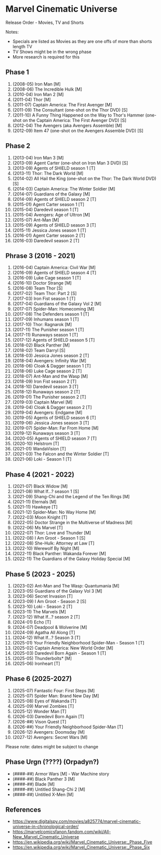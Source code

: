 # Marvel Cinematic Universe
Release Order - Movies, TV and Shorts

Notes:
- Specials are listed as Movies as they are one offs of more than shorts length TV
- TV Shows might be in the wrong phase
- More research is required for this

## Phase 1
1. (2008-05) Iron Man [M]
1. (2008-06) The Incredible Hulk [M]
1. (2010-04) Iron Man 2 [M]
1. (2011-04) Thor [M]
1. (2011-07) Captain America: The First Avenger [M]
1. (2011-09) The Consultant (one-shot on the Thor DVD) [S]
1. (2011-10) A Funny Thing Happened on the Way to Thor's Hammer (one-shot on the Captain America: The First Avenger DVD) [S]
1. (2012-04) The Avengers (aka Avengers Assemble) [M]
1. (2012-09) Item 47 (one-shot on the Avengers Assemble DVD) [S]

## Phase 2
1. (2013-04) Iron Man 3 [M]
1. (2013-09) Agent Carter (one-shot on Iron Man 3 DVD) [S]
1. (2013-09) Agents of SHIELD season 1 [T]
1. (2013-11) Thor: The Dark World [M]
1. (2014-02) All Hail the King (one-shot on the Thor: The Dark World DVD) [S]
1. (2014-03) Captain America: The Winter Soldier [M]
1. (2014-07) Guardians of the Galaxy [M]
1. (2014-09) Agents of SHIELD season 2 [T]
1. (2015-01) Agent Carter season 1 [T]
1. (2015-04) Daredevil season 1 [T]
1. (2015-04) Avengers: Age of Ultron [M]
1. (2015-07) Ant-Man [M]
1. (2015-09) Agents of SHIELD season 3 [T]
1. (2015-11) Jessica Jones season 1 [T]
1. (2016-01) Agent Carter season 2 [T]
1. (2016-03) Daredevil season 2 [T]

## Phrase 3 (2016 - 2021)
1. (2016-04) Captain America: Civil War [M]
1. (2016-09) Agents of SHIELD season 4 [T]
1. (2016-09) Luke Cage season 1 [T]
1. (2016-10) Doctor Strange [M]
1. (2016-08) Team Thor [S]
1. (2017-02) Team Thor: Part 2 [S]
1. (2017-03) Iron Fist season 1 [T]
1. (2017-04) Guardians of the Galaxy Vol 2 [M]
1. (2017-07) Spider-Man: Homecoming [M]
1. (2017-08) The Defenders season 1 [T]
1. (2017-09) Inhumans season 1 [T]
1. (2017-10) Thor: Ragnarok [M]
1. (2017-11) The Punisher season 1 [T]
1. (2017-11) Runaways season 1 [T]
1. (2017-12) Agents of SHIELD season 5 [T]
1. (2018-02) Black Panther [M]
1. (2018-02) Team Darryl [S]
1. (2018-03) Jessica Jones season 2 [T]
1. (2018-04) Avengers: Infinity War [M]
1. (2018-06) Cloak & Dagger season 1 [T]
1. (2018-06) Luke Cage season 2 [T]
1. (2018-07) Ant-Man and the Wasp [M]
1. (2018-09) Iron Fist season 2 [T]
1. (2018-10) Daredevil season 3 [T]
1. (2018-12) Runaways season 2 [T]
1. (2019-01) The Punisher season 2 [T]
1. (2019-03) Captain Marvel [M]
1. (2019-04) Cloak & Dagger season 2 [T]
1. (2019-04) Avengers: Endgame [M]
1. (2019-05) Agents of SHIELD season 6 [T]
1. (2019-06) Jessica Jones season 3 [T]
1. (2019-07) Spider-Man: Far From Home [M]
1. (2019-12) Runaways season 3 [T]
1. (2020-05) Agents of SHIELD season 7 [T]
1. (2020-10) Helstrom [T]
1. (2021-01) WandaVision [T]
1. (2021-03) The Falcon and the Winter Soldier [T]
1. (2021-06) Loki - Season 1 [T]

## Phase 4 (2021 - 2022)
1. (2021-07) Black Widow [M]
1. (2021-08) What If...? season 1 [S]
1. (2021-09) Shang-Chi and the Legend of the Ten Rings [M]
1. (2021-11) Eternals [M]
1. (2021-11) Hawkeye [T]
1. (2021-12) Spider-Man: No Way Home [M]
1. (2022-03) Moon Knight [T]
1. (2022-05) Doctor Strange in the Multiverse of Madness [M]
1. (2022-06) Ms Marvel [T]
1. (2022-07) Thor: Love and Thunder [M]
1. (2022-08) I Am Groot - Season 1 [S]
1. (2022-08) She-Hulk: Attorney at Law [T]
1. (2022-10) Werewolf By Night [M]
1. (2022-11) Black Panther: Wakanda Forever [M]
1. (2022-11) The Guardians of the Galaxy Holiday Special [M]

## Phase 5 (2023 - 2025)
1. (2023-02) Ant-Man and The Wasp: Quantumania [M]
1. (2023-05) Guardians of the Galaxy Vol 3 [M]
1. (2023-06) Secret Invasion [T]
1. (2023-09) I Am Groot - Season 2 [S]
1. (2023-10) Loki - Season 2 [T]
1. (2023-11) The Marvels [M]
1. (2023-12) What If...? season 2 [T]
1. (2024-01) Echo [T]
1. (2024-07) Deadpool & Wolverine [M]
1. (2024-09) Agatha All Along [T]
1. (2024-12) What If...? Season 3 [T]
1. (2025-01) Your Friendly Neighborhood Spider-Man - Season 1 [T]
1. (2025-02) Captain America: New World Order [M]
1. (2025-03) Daredevil Born Again - Season 1 [T]
1. (2025-05) Thunderbolts* [M]
1. (2025-06) Ironheart [T]

## Phase 6 (2025-2027)
1. (2025-07) Fantastic Four: First Steps [M]
1. (2025-07) Spider Man: Brand New Day [M]
1. (2025-08) Eyes of Wakanda [T]
1. (2025-09) Marvel Zombies [T]
1. (2025-12) Wonder Man [T]
1. (2026-03) Daredevil Born Again [T]
1. (2026-##) Vison Quest [T]
1. (2026-##) Your Friendly Neighborhood Spider-Man [T]
1. (2026-12) Avengers: Doomsday [M]
1. (2027-12) Avengers: Secret Wars [M]

Please note: dates might be subject to change

## Phase Urgn (????) (Orpadyn?)
* (####-##) Armor Wars [M] - War Machine story
* (####-##) Black Panther 3 [M]
* (####-##) Blade [M]
* (####-##) Untitled Shang-Chi 2 [M]
* (####-##) Untitled X-Men [M]

## References
- <https://www.digitalspy.com/movies/a825774/marvel-cinematic-universe-in-chronological-order/>
- <https://marvelcomicsfanon.fandom.com/wiki/All-New_Marvel_Cinematic_Universe>
- <https://en.wikipedia.org/wiki/Marvel_Cinematic_Universe:_Phase_Five>
- <https://en.wikipedia.org/wiki/Marvel_Cinematic_Universe:_Phase_Six>